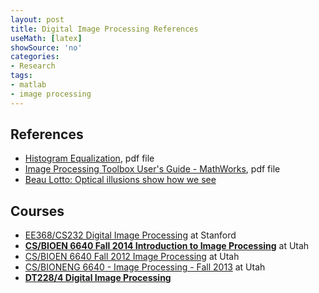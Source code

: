 ```yaml
---
layout: post
title: Digital Image Processing References
useMath: [latex]
showSource: 'no'
categories:
- Research
tags:
- matlab
- image processing
---
```


## References
 - [Histogram Equalization][1], pdf file
 - [Image Processing Toolbox User's Guide - MathWorks][2], pdf file
 - [Beau Lotto: Optical illusions show how we see][8]

## Courses
 - [EE368/CS232 Digital Image Processing][3] at Stanford
 - [**CS/BIOEN 6640 Fall 2014 Introduction to Image Processing**][6] at Utah
 - [CS/BIOEN 6640 Fall 2012 Image Processing][4] at Utah
 - [CS/BIONENG 6640 - Image Processing - Fall 2013][5] at Utah
 - [**DT228/4 Digital Image Processing**][7]















[8]: http://www.ted.com/talks/beau_lotto_optical_illusions_show_how_we_see?language=en
[7]: http://www.comp.dit.ie/bmacnamee/gaip.htm
[6]: http://www.sci.utah.edu/~gerig/CS6640-F2014/CS6640-F2014.html
[5]: http://www.eng.utah.edu/~cs6640/
[4]: http://www.sci.utah.edu/~gerig/CS6640-F2012/CS6640-F2012.html
[3]: http://web.stanford.edu/class/ee368/handouts.html
[2]: http://www.mathworks.com/help/pdf_doc/images/images_tb.pdf
[1]: http://www.math.uci.edu/icamp/courses/math77c/demos/hist_eq.pdf
